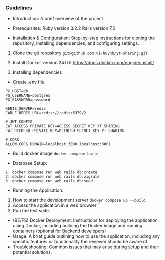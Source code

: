 ### Guidelines

* Introduction: 
A brief overview of the project

* Prerequisites: 
Ruby version 3.2.2 
Rails version 7.0 
* Installation & Configuration: 
Step-by-step instructions for cloning the repository, installing dependencies, and configuring settings.
1. Clone the git repository
`git@github.com:vi-huynh/yt-sharing.git`
2. Install Docker version 24.0.5
  https://docs.docker.com/engine/install/ 

3. Installing dependencies 

* Create .env file 
```
PG_HOST=db
PG_USERNAME=postgres
PG_PASSWORD=password 

REDIS_SERVER=redis
CABLE_REDIS_URL=redis://redis:6379/2

# JWT CONFIG
JWT_ACCESS_PRIVATE_KEY=ACCESS_SECRET_KEY_YT_SHARING
JWT_REFRESH_PRIVATE_KEY=REFRESH_SECRET_KEY_YT_SHARING

# CORS
ALLOW_CORS_DOMAIN=localhost:3000,localhost:3001

```
* Build docker image 
` docker compose build `

* Database Setup: 
```
1. docker compose run web rails db:create 
2. docker compose run web rails db:migrate 
3. docker compose run web rails db:seed
```

* Running the Application: 
1. How to start the development server
`docker compose up --build`
2. Access the application in a web browser 
``
3. Run the test suite.

* (BE/FS) Docker Deployment: Instructions for deploying the application using Docker, including building the Docker image and running containers (optional for Backend developers)
* Usage: A brief guide outlining how to use the application, including any specific features or functionality the reviewer should be aware of.
* Troubleshooting: Common issues that may arise during setup and their potential solutions.
